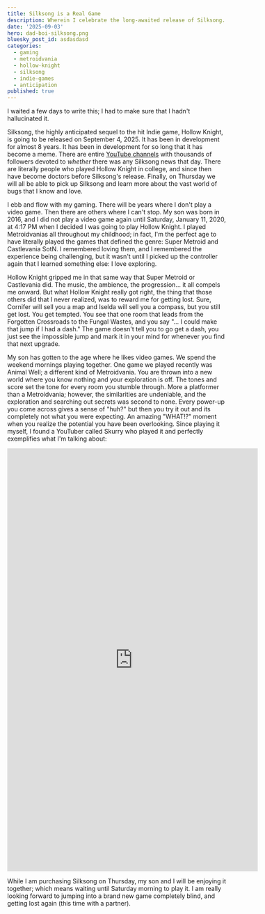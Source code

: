```yaml
---
title: Silksong is a Real Game
description: Wherein I celebrate the long-awaited release of Silksong.
date: '2025-09-03'
hero: dad-boi-silksong.png
bluesky_post_id: asdasdasd
categories:
  - gaming
  - metroidvania
  - hollow-knight
  - silksong
  - indie-games
  - anticipation
published: true
---
```


I waited a few days to write this; I had to make sure that I hadn't hallucinated it.

Silksong, the highly anticipated sequel to the hit Indie game, Hollow Knight, is going to be
released on September 4, 2025. It has been in development for almost 8 years. It has been in
development for so long that it has become a meme. There are entire
[YouTube channels](https://www.youtube.com/@DailySilksongNews) with thousands of followers devoted
to _whether_ there was any Silksong news that day. There are literally people who played Hollow
Knight in college, and since then have become doctors before Silksong's release. Finally, on
Thursday we will all be able to pick up Silksong and learn more about the vast world of bugs that
I know and love.

I ebb and flow with my gaming. There will be years where I don't play a video game. Then there are
others where I can't stop. My son was born in 2016, and I did not play a video game again until
Saturday, January 11, 2020, at 4:17 PM when I decided I was going to play Hollow Knight. I played
Metroidvanias all throughout my childhood; in fact, I'm the perfect age to have literally played
the games that defined the genre: Super Metroid and Castlevania SotN. I remembered loving them, and
I remembered the experience being challenging, but it wasn't until I picked up the controller again
that I learned something else: I love exploring.

Hollow Knight gripped me in that same way that Super Metroid or Castlevania did. The music, the
ambience, the progression... it all compels me onward. But what Hollow Knight really got right, the
thing that those others did that I never realized, was to reward me for getting lost. Sure,
Cornifer will sell you a map and Iselda will sell you a compass, but you still get lost. You get
tempted. You see that one room that leads from the Forgotten Crossroads to the Fungal Wastes, and
you say "... I could make that jump if I had a dash." The game doesn't tell you to go get a dash,
you just see the impossible jump and mark it in your mind for whenever you find that next upgrade.

My son has gotten to the age where he likes video games. We spend the weekend mornings playing
together. One game we played recently was Animal Well; a different kind of Metroidvania. You are
thrown into a new world where you know nothing and your exploration is off. The tones and score
set the tone for every room you stumble through. More a platformer than a Metroidvania; however,
the similarities are undeniable, and the exploration and searching out secrets was second to none.
Every power-up you come across gives a sense of "huh?" but then you try it out and its completely
not what you were expecting. An amazing "WHAT!?" moment when you realize the potential you have
been overlooking. Since playing it myself, I found a YouTuber called Skurry who played it and
perfectly exemplifies what I'm talking about:

<iframe width="576" height="972" src="https://www.youtube.com/embed/EODDbJym6SE?si=SahRIMclEgQH_JvC&amp;start=761" title="YouTube video player" frameborder="0" allow="accelerometer; autoplay; clipboard-write; encrypted-media; gyroscope; picture-in-picture; web-share" referrerpolicy="strict-origin-when-cross-origin" allowfullscreen></iframe>

While I am purchasing Silksong on Thursday, my son and I will be enjoying it together; which means
waiting until Saturday morning to play it. I am really looking forward to jumping into a brand new
game completely blind, and getting lost again (this time with a partner).
